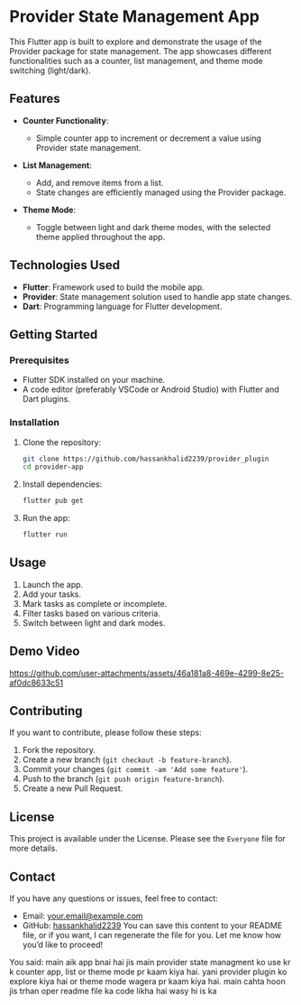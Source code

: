 # Provider State Management App

This Flutter app is built to explore and demonstrate the usage of the Provider package for state management. The app showcases different functionalities such as a counter, list management, and theme mode switching (light/dark).

## Features

- **Counter Functionality**: 
  - Simple counter app to increment or decrement a value using Provider state management.
  
- **List Management**:
  - Add, and remove items from a list. 
  - State changes are efficiently managed using the Provider package.
  
- **Theme Mode**:
  - Toggle between light and dark theme modes, with the selected theme applied throughout the app.

## Technologies Used

- **Flutter**: Framework used to build the mobile app.
- **Provider**: State management solution used to handle app state changes.
- **Dart**: Programming language for Flutter development.

## Getting Started

### Prerequisites

- Flutter SDK installed on your machine.
- A code editor (preferably VSCode or Android Studio) with Flutter and Dart plugins.

### Installation

1. Clone the repository:
    ```bash
    git clone https://github.com/hassankhalid2239/provider_plugin
    cd provider-app
    ```

2. Install dependencies:
    ```bash
    flutter pub get
    ```

3. Run the app:
    ```bash
    flutter run
    ```

## Usage
1. Launch the app.
2. Add your tasks.
3. Mark tasks as complete or incomplete.
4. Filter tasks based on various criteria.
5. Switch between light and dark modes.

## Demo Video

https://github.com/user-attachments/assets/46a181a8-469e-4299-8e25-af0dc8633c51

## Contributing
If you want to contribute, please follow these steps:
1. Fork the repository.
2. Create a new branch (`git checkout -b feature-branch`).
3. Commit your changes (`git commit -am 'Add some feature'`).
4. Push to the branch (`git push origin feature-branch`).
5. Create a new Pull Request.

## License
This project is available under the License. Please see the `Everyone` file for more details.

## Contact
If you have any questions or issues, feel free to contact:
- Email: your.email@example.com
- GitHub: [hassankhalid2239](https://github.com/hassankhalid2239)
You can save this content to your README file, or if you want, I can regenerate the file for you. Let me know how you’d like to proceed! ​​






You said:
main aik app bnai hai jis main provider state managment ko use  kr k counter app, list or theme mode pr kaam kiya hai. yani provider plugin ko explore kiya hai or theme mode wagera pr kaam kiya hai. main cahta hoon jis trhan oper readme file ka code likha hai wasy hi is ka 

